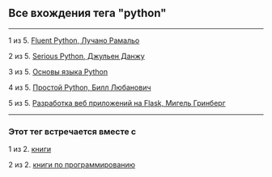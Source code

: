 ## Все вхождения тега "python"

---

1 из 5. [Fluent Python, Лучано Рамальо](./2020-07-12_fluent_python.md)

2 из 5. [Serious Python, Джульен Данжу](./2020-07-12_serious_python.md)

3 из 5. [Основы языка Python](./2020-07-20_programming_basic_python.md)

4 из 5. [Простой Python, Билл Любанович](./2020-07-12_introducing_python.md)

5 из 5. [Разработка веб приложений на Flask, Мигель Гринберг](./2020-07-12_web_prilozhenia_flask.md)


---

### Этот тег встречается вместе с


1 из 2. [книги](./meta_knigi.md)

2 из 2. [книги по программированию](./meta_knigi_po_programmirovaniy.md)

